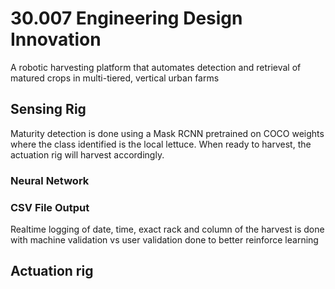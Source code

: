 # 30.007 Engineering Design Innovation
A robotic harvesting platform that automates detection and retrieval of matured crops in multi-tiered, vertical urban farms

## Sensing Rig 
Maturity detection is done using a Mask RCNN pretrained on COCO weights where the class identified is the local lettuce. When ready to harvest, the actuation rig will harvest accordingly.

### Neural Network 

### CSV File Output 
Realtime logging of date, time, exact rack and column of the harvest is done with machine validation vs user validation done to better reinforce learning


## Actuation rig
